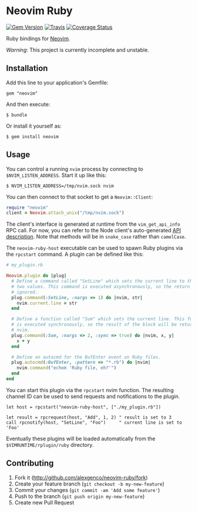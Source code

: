 # Neovim Ruby

[![Gem Version](https://badge.fury.io/rb/neovim.svg)](https://badge.fury.io/rb/neovim)
[![Travis](https://travis-ci.org/alexgenco/neovim-ruby.svg?branch=master)](https://travis-ci.org/alexgenco/neovim-ruby)
[![Coverage Status](https://coveralls.io/repos/alexgenco/neovim-ruby/badge.png)](https://coveralls.io/r/alexgenco/neovim-ruby)

Ruby bindings for [Neovim](https://github.com/neovim/neovim).

*Warning*: This project is currently incomplete and unstable.

## Installation

Add this line to your application's Gemfile:

    gem "neovim"

And then execute:

    $ bundle

Or install it yourself as:

    $ gem install neovim

## Usage

You can control a running `nvim` process by connecting to `$NVIM_LISTEN_ADDRESS`. Start it up like this:

```shell
$ NVIM_LISTEN_ADDRESS=/tmp/nvim.sock nvim
```

You can then connect to that socket to get a `Neovim::Client`:

```ruby
require "neovim"
client = Neovim.attach_unix("/tmp/nvim.sock")
```

The client's interface is generated at runtime from the `vim_get_api_info` RPC call. For now, you can refer to the Node client's auto-generated [API description](https://github.com/neovim/node-client/blob/master/index.d.ts). Note that methods will be in `snake_case` rather than `camelCase`.

The `neovim-ruby-host` executable can be used to spawn Ruby plugins via the `rpcstart` command. A plugin can be defined like this:

```ruby
# my_plugin.rb

Neovim.plugin do |plug|
  # Define a command called "SetLine" which sets the current line to the sum of
  # two values. This command is executed asynchronously, so the return value is
  # ignored.
  plug.command(:SetLine, :nargs => 1) do |nvim, str|
    nvim.current.line = str
  end

  # Define a function called "Sum" which sets the current line. This function
  # is executed synchronously, so the result of the block will be returned to
  # nvim.
  plug.command(:Sum, :nargs => 2, :sync => true) do |nvim, x, y|
    x + y
  end

  # Define an autocmd for the BufEnter event on Ruby files.
  plug.autocmd(:BufEnter, :pattern => "*.rb") do |nvim|
    nvim.command("echom 'Ruby file, eh?'")
  end
end
```

You can start this plugin via the `rpcstart` nvim function. The resulting channel ID can be used to send requests and notifications to the plugin.

```viml
let host = rpcstart("neovim-ruby-host", ["./my_plugin.rb"])

let result = rpcrequest(host, "Add", 1, 2) " result is set to 3
call rpcnotify(host, "SetLine", "Foo")     " current line is set to 'Foo'
```

Eventually these plugins will be loaded automatically from the `$VIMRUNTIME/rplugin/ruby` directory.

## Contributing

1. Fork it (http://github.com/alexgenco/neovim-ruby/fork)
2. Create your feature branch (`git checkout -b my-new-feature`)
3. Commit your changes (`git commit -am 'Add some feature'`)
4. Push to the branch (`git push origin my-new-feature`)
5. Create new Pull Request
